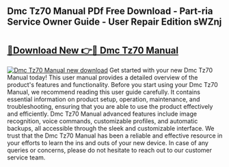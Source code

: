 ## Dmc Tz70 Manual PDf Free Download - Part-ria Service Owner Guide - User Repair Edition sWZnj

# <h2><a href="http://cf17417.oget.top/?id=Dmc+Tz70+Manual">🔗Download New 👉🔴 Dmc Tz70 Manual</a></h2>

[![Dmc Tz70 Manual new download](https://i.imgur.com/5g1atiW.png)](http://cf17417.oget.top/?id=Dmc+Tz70+Manual)
Get started with your new Dmc Tz70 Manual today! This user manual provides a detailed overview of the product's features and functionality. Before you start using your Dmc Tz70 Manual, we recommend reading this user guide carefully. It contains essential information on product setup, operation, maintenance, and troubleshooting, ensuring that you are able to use the product effectively and efficiently. Dmc Tz70 Manual advanced features include image recognition, voice commands, customizable profiles, and automatic backups, all accessible through the sleek and customizable interface. We trust that the Dmc Tz70 Manual has been a reliable and effective resource in your efforts to learn the ins and outs of your new device. In case of any queries or concerns, please do not hesitate to reach out to our customer service team.
